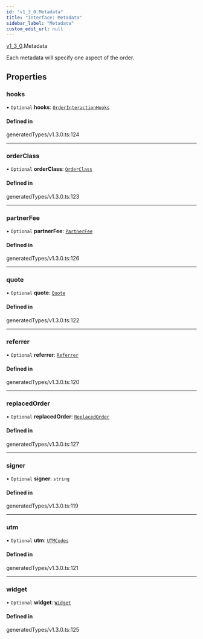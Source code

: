 ```yaml
---
id: "v1_3_0.Metadata"
title: "Interface: Metadata"
sidebar_label: "Metadata"
custom_edit_url: null
---
```


[v1\_3\_0](../namespaces/v1_3_0.md).Metadata

Each metadata will specify one aspect of the order.

## Properties

### hooks

• `Optional` **hooks**: [`OrderInteractionHooks`](v1_3_0.OrderInteractionHooks.md)

#### Defined in

generatedTypes/v1.3.0.ts:124

___

### orderClass

• `Optional` **orderClass**: [`OrderClass`](v1_3_0.OrderClass.md)

#### Defined in

generatedTypes/v1.3.0.ts:123

___

### partnerFee

• `Optional` **partnerFee**: [`PartnerFee`](v1_3_0.PartnerFee.md)

#### Defined in

generatedTypes/v1.3.0.ts:126

___

### quote

• `Optional` **quote**: [`Quote`](v1_3_0.Quote.md)

#### Defined in

generatedTypes/v1.3.0.ts:122

___

### referrer

• `Optional` **referrer**: [`Referrer`](v1_3_0.Referrer.md)

#### Defined in

generatedTypes/v1.3.0.ts:120

___

### replacedOrder

• `Optional` **replacedOrder**: [`ReplacedOrder`](v1_3_0.ReplacedOrder.md)

#### Defined in

generatedTypes/v1.3.0.ts:127

___

### signer

• `Optional` **signer**: `string`

#### Defined in

generatedTypes/v1.3.0.ts:119

___

### utm

• `Optional` **utm**: [`UTMCodes`](v1_3_0.UTMCodes.md)

#### Defined in

generatedTypes/v1.3.0.ts:121

___

### widget

• `Optional` **widget**: [`Widget`](v1_3_0.Widget.md)

#### Defined in

generatedTypes/v1.3.0.ts:125

